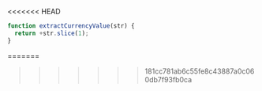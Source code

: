 <<<<<<< HEAD
```js run
function extractCurrencyValue(str) {
  return +str.slice(1);
}
```
=======
>>>>>>> 181cc781ab6c55fe8c43887a0c060db7f93fb0ca
